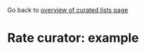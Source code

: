 Go back to [overview of curated lists page](https://github.com/wds4/pretty-good/blob/main/appDescriptions/curatedLists/overview.md)

# Rate curator: example
